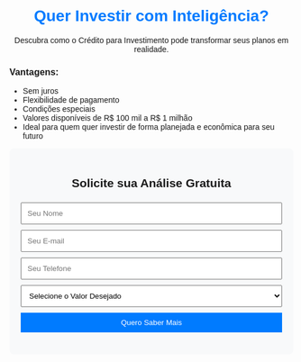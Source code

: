 <!DOCTYPE html> <html lang="pt-br"> <head> <meta charset="UTF-8"> <meta name="viewport" content="width=device-width, initial-scale=1.0"> <title>Crédito para Investimento</title> <style> body { font-family: Arial, sans-serif; text-align: center; padding: 20px; } .container { max-width: 600px; margin: auto; } h1 { color: #007bff; } .benefits { text-align: left; } .form-container { background: #f8f9fa; padding: 20px; border-radius: 8px; } input, select, button { width: 100%; padding: 10px; margin: 5px 0; } button { background: #007bff; color: white; border: none; cursor: pointer; } </style> </head> <body> <div class="container"> <h1>Quer Investir com Inteligência?</h1> <p>Descubra como o Crédito para Investimento pode transformar seus planos em realidade.</p> <div class="benefits"> <h3>Vantagens:</h3> <ul> <li>Sem juros</li> <li>Flexibilidade de pagamento</li> <li>Condições especiais</li> <li>Valores disponíveis de R$ 100 mil a R$ 1 milhão</li> <li>Ideal para quem quer investir de forma planejada e econômica para seu futuro</li> </ul> </div> <div class="form-container"> <h2>Solicite sua Análise Gratuita</h2> <form action="#" method="POST"> <input type="text" name="nome" placeholder="Seu Nome" required> <input type="email" name="email" placeholder="Seu E-mail" required> <input type="tel" name="telefone" placeholder="Seu Telefone" required> <select name="valor"> <option value="">Selecione o Valor Desejado</option> <option value="100000">R$ 100.000</option> <option value="200000">R$ 200.000</option> <option value="500000">R$ 500.000</option> <option value="1000000">R$ 1.000.000</option> </select> <button type="submit">Quero Saber Mais</button> </form> </div> </div> </body> </html>
